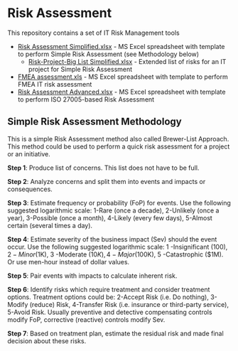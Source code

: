 Risk Assessment
===============

This repository contains a set of IT Risk Management tools
* [Risk Assessment Simplified.xlsx](https://github.com/eugene-taylashev/risk_management/blob/master/Risk%20Assessment%20Simplified.xlsx) - MS Excel spreadsheet with template to perform Simple Risk Assessment (see Methodology below)
  * [Risk-Project-Big List Simplified.xlsx](https://github.com/eugene-taylashev/risk_management/blob/master/Risk-Project-Big%20List%20Simplified.xlsx) - Extended list of risks for an IT project for Simple Risk Assessment
* [FMEA assessment.xls](https://github.com/eugene-taylashev/risk_management/blob/master/FMEA%20assessment%202.xls) - MS Excel spreadsheet with template to perform FMEA IT risk assessment
* [Risk Assessment Advanced.xlsx](https://github.com/eugene-taylashev/risk_management/blob/master/Risk%20Assessment%20Advanced.xlsx) - MS Excel spreadsheet with template to perform ISO 27005-based Risk Assessment

## Simple Risk Assessment Methodology

This is a simple Risk Assessment method also called Brewer-List Approach. This method could be used to perform a quick risk assessment for a project or an initiative.

**Step 1**: Produce list of concerns. This list does not have to be full.

**Step 2**: Analyze concerns and split them into events and impacts or consequences.

**Step 3**: Estimate frequency or probability (FoP) for events.  Use the following suggested logarithmic scale: 1-Rare (once a decade), 2-Unlikely (once a year), 3-Possible (once a month), 4-Likely (every few days), 5-Almost certain (several times a day). 

**Step 4**: Estimate severity of the business impact (Sev) should the event occur. Use the following suggested logarithmic scale: 1 -Insignificant ($100), 2 -Minor ($1K), 3 -Moderate ($10K), 4 -Major ($100K), 5 -Catastrophic  ($1M). Or use men-hour instead of dollar values.

**Step 5**: Pair events with impacts to calculate inherent risk. 

**Step 6**: Identify risks which require treatment and consider treatment options. Treatment options could be: 2-Accept Risk (i.e. Do nothing), 3-Modify (reduce) Risk, 4-Transfer Risk (i.e. insurance or third-party service), 5-Avoid Risk.  Usually preventive and detective compensating controls modify FoP, corrective (reactive) controls modify Sev.

**Step 7**: Based on treatment plan, estimate the residual risk and made final decision about these risks.  
